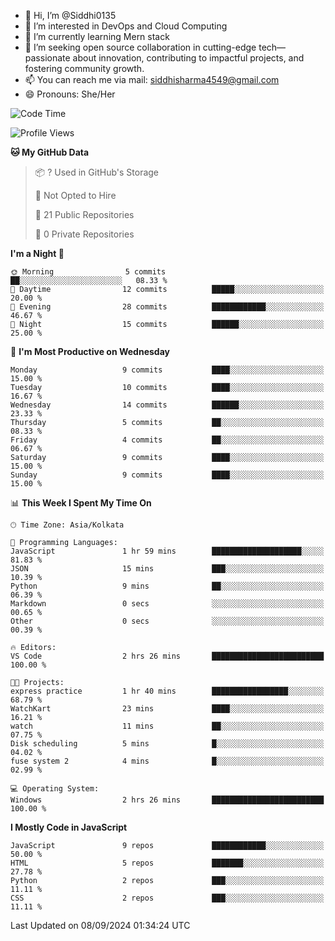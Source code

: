 - 👋 Hi, I’m @Siddhi0135
- 👀 I’m interested in DevOps and Cloud Computing
- 🌱 I’m currently learning Mern stack
- 💞️ I’m seeking open source collaboration in cutting-edge
     tech—passionate about innovation, contributing to impactful projects,
     and fostering community growth.
- 📫 You can reach me via mail: siddhisharma4549@gmail.com
- 😄 Pronouns: She/Her


<!--START_SECTION:waka-->
![Code Time](http://img.shields.io/badge/Code%20Time-12%20hrs%2045%20mins-blue)

![Profile Views](http://img.shields.io/badge/Profile%20Views-0-blue)

**🐱 My GitHub Data** 

> 📦 ? Used in GitHub's Storage 
 > 
> 🚫 Not Opted to Hire
 > 
> 📜 21 Public Repositories 
 > 
> 🔑 0 Private Repositories 
 > 
**I'm a Night 🦉** 

```text
🌞 Morning                5 commits           ██░░░░░░░░░░░░░░░░░░░░░░░   08.33 % 
🌆 Daytime                12 commits          █████░░░░░░░░░░░░░░░░░░░░   20.00 % 
🌃 Evening                28 commits          ████████████░░░░░░░░░░░░░   46.67 % 
🌙 Night                  15 commits          ██████░░░░░░░░░░░░░░░░░░░   25.00 % 
```
📅 **I'm Most Productive on Wednesday** 

```text
Monday                   9 commits           ████░░░░░░░░░░░░░░░░░░░░░   15.00 % 
Tuesday                  10 commits          ████░░░░░░░░░░░░░░░░░░░░░   16.67 % 
Wednesday                14 commits          ██████░░░░░░░░░░░░░░░░░░░   23.33 % 
Thursday                 5 commits           ██░░░░░░░░░░░░░░░░░░░░░░░   08.33 % 
Friday                   4 commits           ██░░░░░░░░░░░░░░░░░░░░░░░   06.67 % 
Saturday                 9 commits           ████░░░░░░░░░░░░░░░░░░░░░   15.00 % 
Sunday                   9 commits           ████░░░░░░░░░░░░░░░░░░░░░   15.00 % 
```


📊 **This Week I Spent My Time On** 

```text
🕑︎ Time Zone: Asia/Kolkata

💬 Programming Languages: 
JavaScript               1 hr 59 mins        ████████████████████░░░░░   81.83 % 
JSON                     15 mins             ███░░░░░░░░░░░░░░░░░░░░░░   10.39 % 
Python                   9 mins              ██░░░░░░░░░░░░░░░░░░░░░░░   06.39 % 
Markdown                 0 secs              ░░░░░░░░░░░░░░░░░░░░░░░░░   00.65 % 
Other                    0 secs              ░░░░░░░░░░░░░░░░░░░░░░░░░   00.39 % 

🔥 Editors: 
VS Code                  2 hrs 26 mins       █████████████████████████   100.00 % 

🐱‍💻 Projects: 
express practice         1 hr 40 mins        █████████████████░░░░░░░░   68.79 % 
WatchKart                23 mins             ████░░░░░░░░░░░░░░░░░░░░░   16.21 % 
watch                    11 mins             ██░░░░░░░░░░░░░░░░░░░░░░░   07.75 % 
Disk scheduling          5 mins              █░░░░░░░░░░░░░░░░░░░░░░░░   04.02 % 
fuse system 2            4 mins              █░░░░░░░░░░░░░░░░░░░░░░░░   02.99 % 

💻 Operating System: 
Windows                  2 hrs 26 mins       █████████████████████████   100.00 % 
```

**I Mostly Code in JavaScript** 

```text
JavaScript               9 repos             ████████████░░░░░░░░░░░░░   50.00 % 
HTML                     5 repos             ███████░░░░░░░░░░░░░░░░░░   27.78 % 
Python                   2 repos             ███░░░░░░░░░░░░░░░░░░░░░░   11.11 % 
CSS                      2 repos             ███░░░░░░░░░░░░░░░░░░░░░░   11.11 % 
```




 Last Updated on 08/09/2024 01:34:24 UTC
<!--END_SECTION:waka-->

<!---
Siddhi0135/Siddhi0135 is a ✨ special ✨ repository because its `README.md` (this file) appears on your GitHub profile.
You can click the Preview link to take a look at your changes.
--->

